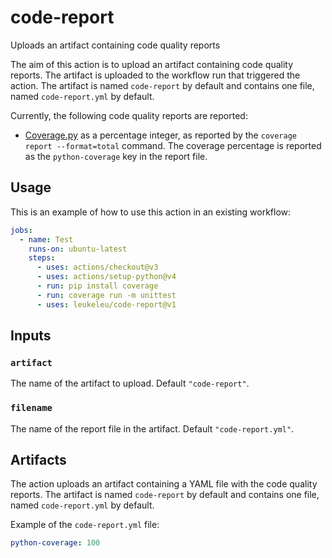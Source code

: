# code-report
Uploads an artifact containing code quality reports

The aim of this action is to upload an artifact containing code quality reports. The artifact is uploaded to the
workflow run that triggered the action. The artifact is named `code-report` by default and contains one file, named
`code-report.yml` by default.

Currently, the following code quality reports are reported:

- [Coverage.py](https://coverage.readthedocs.io/en/latest/) as a percentage integer, as reported by the `coverage report --format=total`
  command. The coverage percentage is reported as the `python-coverage` key in the report file.

## Usage

This is an example of how to use this action in an existing workflow:

```yaml
jobs:
  - name: Test
    runs-on: ubuntu-latest
    steps:
      - uses: actions/checkout@v3
      - uses: actions/setup-python@v4
      - run: pip install coverage
      - run: coverage run -m unittest
      - uses: leukeleu/code-report@v1
```

## Inputs

### `artifact`

The name of the artifact to upload. Default `"code-report"`.

### `filename`

The name of the report file in the artifact. Default `"code-report.yml"`.


## Artifacts

The action uploads an artifact containing a YAML file with the code quality reports. The artifact is named `code-report`
by default and contains one file, named `code-report.yml` by default.

Example of the `code-report.yml` file:

```yaml
python-coverage: 100
```
